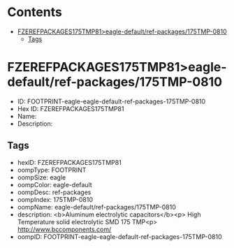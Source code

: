 



Contents
========

* [FZEREFPACKAGES175TMP81>eagle-default/ref-packages/175TMP-0810](#fzerefpackages175tmp81eagle-defaultref-packages175tmp-0810)
	* [Tags](#tags)

# FZEREFPACKAGES175TMP81>eagle-default/ref-packages/175TMP-0810

- ID: FOOTPRINT-eagle-eagle-default-ref-packages-175TMP-0810
- Hex ID: FZEREFPACKAGES175TMP81
- Name: 
- Description: 

## Tags

- hexID: FZEREFPACKAGES175TMP81
- oompType: FOOTPRINT
- oompSize: eagle
- oompColor: eagle-default
- oompDesc: ref-packages
- oompIndex: 175TMP-0810
- oompName: eagle-default/ref-packages/175TMP-0810
- description: &lt;b&gt;Aluminum electrolytic capacitors&lt;/b&gt;&lt;p&gt;&#xD;
High Temperature solid electrolytic SMD 175 TMP&lt;p&gt;&#xD;
http://www.bccomponents.com/
- oompID: FOOTPRINT-eagle-eagle-default-ref-packages-175TMP-0810
